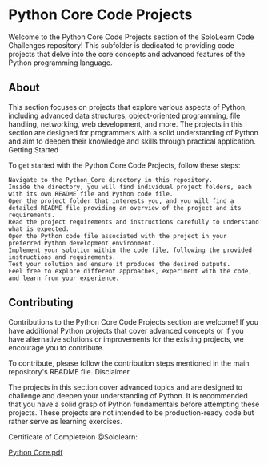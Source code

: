 # Python Core Code Projects

Welcome to the Python Core Code Projects section of the SoloLearn Code Challenges repository! This subfolder is dedicated to providing code projects that delve into the core concepts and advanced features of the Python programming language.

## About

This section focuses on projects that explore various aspects of Python, including advanced data structures, object-oriented programming, file handling, networking, web development, and more. The projects in this section are designed for programmers with a solid understanding of Python and aim to deepen their knowledge and skills through practical application.
Getting Started

To get started with the Python Core Code Projects, follow these steps:

    Navigate to the Python_Core directory in this repository.
    Inside the directory, you will find individual project folders, each with its own README file and Python code file.
    Open the project folder that interests you, and you will find a detailed README file providing an overview of the project and its requirements.
    Read the project requirements and instructions carefully to understand what is expected.
    Open the Python code file associated with the project in your preferred Python development environment.
    Implement your solution within the code file, following the provided instructions and requirements.
    Test your solution and ensure it produces the desired outputs.
    Feel free to explore different approaches, experiment with the code, and learn from your experience.

## Contributing

Contributions to the Python Core Code Projects section are welcome! If you have additional Python projects that cover advanced concepts or if you have alternative solutions or improvements for the existing projects, we encourage you to contribute.

To contribute, please follow the contribution steps mentioned in the main repository's README file.
Disclaimer

The projects in this section cover advanced topics and are designed to challenge and deepen your understanding of Python. It is recommended that you have a solid grasp of Python fundamentals before attempting these projects. These projects are not intended to be production-ready code but rather serve as learning exercises.

Certificate of Completeion @Sololearn:

[Python Core.pdf](https://github.com/AWESOME04/Sololearn-Code-Challenges/files/11591606/Python.Core.pdf)

